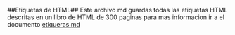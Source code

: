 ##Etiquetas de HTML##
Este archivo md guardas todas las etiquetas HTML descritas en un libro de HTML de 300 paginas
para mas informacion ir a el documento [etiqueras.md](etiquetas.md)